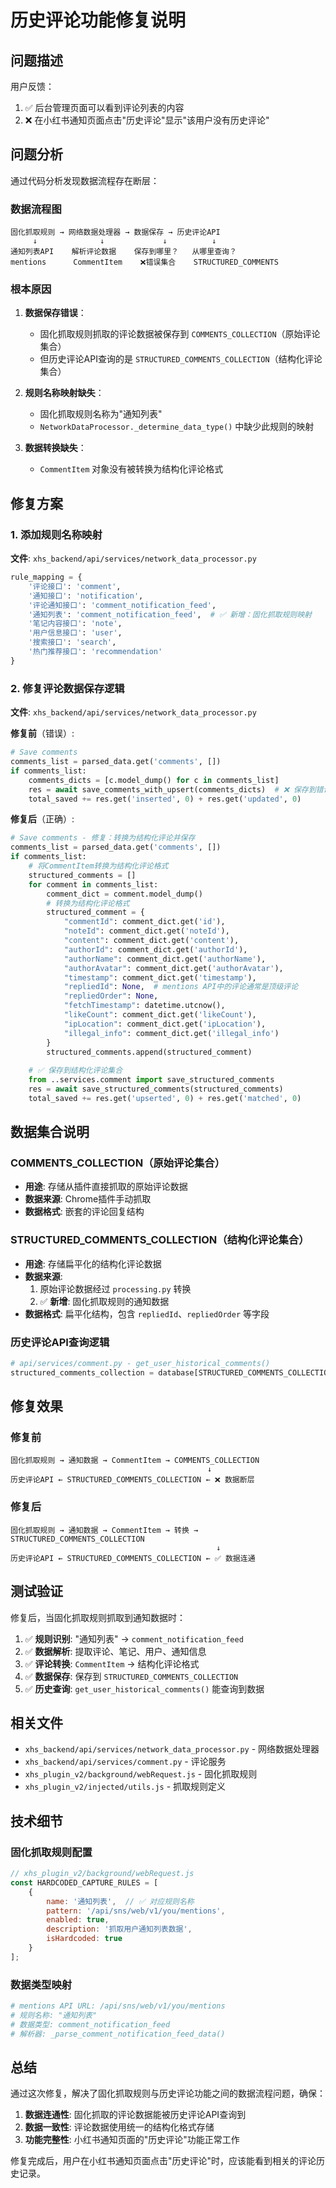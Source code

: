 # 历史评论功能修复说明

## 问题描述

用户反馈：
1. ✅ 后台管理页面可以看到评论列表的内容
2. ❌ 在小红书通知页面点击"历史评论"显示"该用户没有历史评论"

## 问题分析

通过代码分析发现数据流程存在断层：

### 数据流程图
```
固化抓取规则 → 网络数据处理器 → 数据保存 → 历史评论API
     ↓              ↓             ↓          ↓
通知列表API    解析评论数据    保存到哪里？   从哪里查询？
mentions      CommentItem    ❌错误集合    STRUCTURED_COMMENTS
```

### 根本原因

1. **数据保存错误**：
   - 固化抓取规则抓取的评论数据被保存到 `COMMENTS_COLLECTION`（原始评论集合）
   - 但历史评论API查询的是 `STRUCTURED_COMMENTS_COLLECTION`（结构化评论集合）

2. **规则名称映射缺失**：
   - 固化抓取规则名称为"通知列表"
   - `NetworkDataProcessor._determine_data_type()` 中缺少此规则的映射

3. **数据转换缺失**：
   - `CommentItem` 对象没有被转换为结构化评论格式

## 修复方案

### 1. 添加规则名称映射

**文件**: `xhs_backend/api/services/network_data_processor.py`

```python
rule_mapping = {
    '评论接口': 'comment',
    '通知接口': 'notification',
    '评论通知接口': 'comment_notification_feed',
    '通知列表': 'comment_notification_feed',  # ✅ 新增：固化抓取规则映射
    '笔记内容接口': 'note',
    '用户信息接口': 'user',
    '搜索接口': 'search',
    '热门推荐接口': 'recommendation'
}
```

### 2. 修复评论数据保存逻辑

**文件**: `xhs_backend/api/services/network_data_processor.py`

**修复前**（错误）:
```python
# Save comments
comments_list = parsed_data.get('comments', [])
if comments_list:
    comments_dicts = [c.model_dump() for c in comments_list]
    res = await save_comments_with_upsert(comments_dicts)  # ❌ 保存到错误集合
    total_saved += res.get('inserted', 0) + res.get('updated', 0)
```

**修复后**（正确）:
```python
# Save comments - 修复：转换为结构化评论并保存
comments_list = parsed_data.get('comments', [])
if comments_list:
    # 将CommentItem转换为结构化评论格式
    structured_comments = []
    for comment in comments_list:
        comment_dict = comment.model_dump()
        # 转换为结构化评论格式
        structured_comment = {
            "commentId": comment_dict.get('id'),
            "noteId": comment_dict.get('noteId'),
            "content": comment_dict.get('content'),
            "authorId": comment_dict.get('authorId'),
            "authorName": comment_dict.get('authorName'),
            "authorAvatar": comment_dict.get('authorAvatar'),
            "timestamp": comment_dict.get('timestamp'),
            "repliedId": None,  # mentions API中的评论通常是顶级评论
            "repliedOrder": None,
            "fetchTimestamp": datetime.utcnow(),
            "likeCount": comment_dict.get('likeCount'),
            "ipLocation": comment_dict.get('ipLocation'),
            "illegal_info": comment_dict.get('illegal_info')
        }
        structured_comments.append(structured_comment)
    
    # ✅ 保存到结构化评论集合
    from ..services.comment import save_structured_comments
    res = await save_structured_comments(structured_comments)
    total_saved += res.get('upserted', 0) + res.get('matched', 0)
```

## 数据集合说明

### COMMENTS_COLLECTION（原始评论集合）
- **用途**: 存储从插件直接抓取的原始评论数据
- **数据来源**: Chrome插件手动抓取
- **数据格式**: 嵌套的评论回复结构

### STRUCTURED_COMMENTS_COLLECTION（结构化评论集合）
- **用途**: 存储扁平化的结构化评论数据
- **数据来源**: 
  1. 原始评论数据经过 `processing.py` 转换
  2. ✅ **新增**: 固化抓取规则的通知数据
- **数据格式**: 扁平化结构，包含 `repliedId`、`repliedOrder` 等字段

### 历史评论API查询逻辑
```python
# api/services/comment.py - get_user_historical_comments()
structured_comments_collection = database[STRUCTURED_COMMENTS_COLLECTION]  # ✅ 查询结构化评论集合
```

## 修复效果

### 修复前
```
固化抓取规则 → 通知数据 → CommentItem → COMMENTS_COLLECTION
                                            ↓
历史评论API ← STRUCTURED_COMMENTS_COLLECTION ← ❌ 数据断层
```

### 修复后
```
固化抓取规则 → 通知数据 → CommentItem → 转换 → STRUCTURED_COMMENTS_COLLECTION
                                              ↓
历史评论API ← STRUCTURED_COMMENTS_COLLECTION ← ✅ 数据连通
```

## 测试验证

修复后，当固化抓取规则抓取到通知数据时：

1. ✅ **规则识别**: "通知列表" → `comment_notification_feed`
2. ✅ **数据解析**: 提取评论、笔记、用户、通知信息
3. ✅ **评论转换**: `CommentItem` → 结构化评论格式
4. ✅ **数据保存**: 保存到 `STRUCTURED_COMMENTS_COLLECTION`
5. ✅ **历史查询**: `get_user_historical_comments()` 能查询到数据

## 相关文件

- `xhs_backend/api/services/network_data_processor.py` - 网络数据处理器
- `xhs_backend/api/services/comment.py` - 评论服务
- `xhs_plugin_v2/background/webRequest.js` - 固化抓取规则
- `xhs_plugin_v2/injected/utils.js` - 抓取规则定义

## 技术细节

### 固化抓取规则配置
```javascript
// xhs_plugin_v2/background/webRequest.js
const HARDCODED_CAPTURE_RULES = [
    {
        name: '通知列表',  // ✅ 对应规则名称
        pattern: '/api/sns/web/v1/you/mentions',
        enabled: true,
        description: '抓取用户通知列表数据',
        isHardcoded: true
    }
];
```

### 数据类型映射
```python
# mentions API URL: /api/sns/web/v1/you/mentions
# 规则名称: "通知列表" 
# 数据类型: comment_notification_feed
# 解析器: _parse_comment_notification_feed_data()
```

## 总结

通过这次修复，解决了固化抓取规则与历史评论功能之间的数据流程问题，确保：

1. **数据连通性**: 固化抓取的评论数据能被历史评论API查询到
2. **数据一致性**: 评论数据使用统一的结构化格式存储
3. **功能完整性**: 小红书通知页面的"历史评论"功能正常工作

修复完成后，用户在小红书通知页面点击"历史评论"时，应该能看到相关的评论历史记录。 
